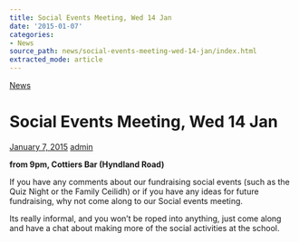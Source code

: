 ```yaml
---
title: Social Events Meeting, Wed 14 Jan
date: '2015-01-07'
categories:
- News
source_path: news/social-events-meeting-wed-14-jan/index.html
extracted_mode: article
---
```

[News](/news/)

# Social Events Meeting, Wed 14 Jan

[January 7, 2015](/news/social-events-meeting-wed-14-jan/) [admin](author/admin/)

**from 9pm, Cottiers Bar (Hyndland Road)**

If you have any comments about our fundraising social events (such as the Quiz Night or the Family Ceilidh) or if you have any ideas for future fundraising, why not come along to our Social events meeting.

Its really informal, and you won’t be roped into anything, just come along and have a chat about making more of the social activities at the school.
